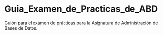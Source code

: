# Guia_Examen_de_Practicas_de_ABD
Guión para el exámen de prácticas para la Asignatura de Administración de Bases de Datos.

